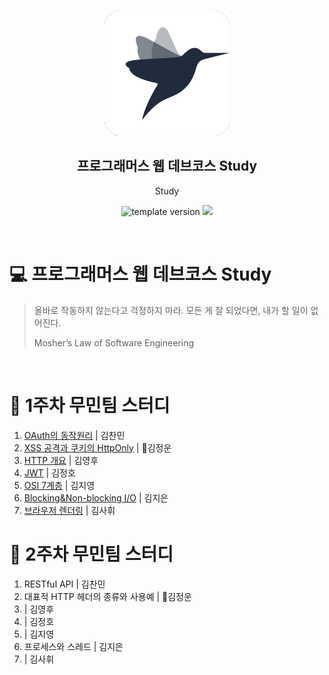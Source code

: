 <br/>
<p align="middle" >
  <img width="200px;" src="./src/images/prgms-logo.png"/>
</p>
<h2 align="middle">프로그래머스 웹 데브코스 Study</h2>
<p align="middle">Study</p>
<p align="middle">
  <img src="https://img.shields.io/badge/version-1.0.0-blue?style=flat-square" alt="template version"/>
  <img src="https://img.shields.io/badge/language-md-md.svg?style=flat-square"/>
</p>

<br/>

# 💻 프로그래머스 웹 데브코스 Study

> 올바로 작동하지 않는다고 걱정하지 마라.
> 모든 게 잘 되었다면, 내가 할 일이 없어진다.
>
> Mosher’s Law of Software Engineering

<br/>

<!-- 꾸미실 분들은 마음대로 꾸며주세요! -->

# 🚀 1주차 무민팀 스터디

<!-- * [제목](링크)하여 올려주세요 -->
1. [OAuth의 동작원리]([1기-A]김찬민/OAuth_Mechanism.md) | 김찬민 
2. [XSS 공격과 쿠키의 HttpOnly]([1기-B]김정운/xssAttack/xssAttack.md) | 🎸김정운
3. [HTTP 개요](https://github.com/prgrms-web-devcourse/FE-August-study/blob/Week1/mooomeeen%5DStudy/%5B1%EA%B8%B0-A%5D%EA%B9%80%EC%98%81%ED%9B%84/HTTP%20introduction/HTTP.md) | 김영후
4. [JWT]([1기-B]김정호/JWT.md) | 김정호
5. [OSI 7계층]([1기-A]김지영/1week/OSI-7-layers.md) | 김지영 
6. [Blocking&Non-blocking I/O]([1기-A]김지은/Blocking&Non-Blocking.md) | 김지은
7. [브라우저 렌더링]([1기-B]김사휘/browser_rendering.md) | 김사휘

# 🚀 2주차 무민팀 스터디
1. RESTful API | 김찬민 
2. 대표적 HTTP 헤더의 종류와 사용예 | 🎸김정운
3. | 김영후
4. | 김정호
5. | 김지영 
6. 프로세스와 스레드 | 김지은
7. | 김사휘
